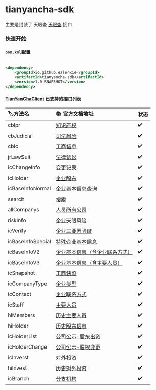 tianyancha-sdk
======

主要是封装了 天眼查 [天眼查](http://open.tianyancha.com/) 接口

### 快速开始

#### `pom.xml`配置

```xml

<dependency>
    <groupId>io.github.ealenxie</groupId>
    <artifactId>tianyancha-sdk</artifactId>
    <version>1.0-SNAPSHOT</version>
</dependency>
```

#### [TianYanChaClient](https://github.com/EalenXie/sdk-all/blob/main/tianyancha-sdk/src/main/java/io/github/ealenxie/tianyancha/TianYanChaClient.java) 已支持的接口列表

| 🏷️方法名            | 📚 官方文档地址                                              | 状态  |
|:------------------|:-------------------------------------------------------|:----|
| cbIpr             | [知识产权](http://open.tianyancha.com/open/1139)           | ✔️  |
| cbJudicial        | [司法风险](http://open.tianyancha.com/open/1002)           | ✔️  |
| cbIc              | [工商信息](http://open.tianyancha.com/open/1001)           | ✔️  |
| jrLawSuit         | [法律诉讼](http://open.tianyancha.com/open/842)            | ✔️  |
| icChangeInfo      | [变更记录](http://open.tianyancha.com/open/822)            | ✔️  |
| icHolder          | [企业股东](http://open.tianyancha.com/open/821)            | ✔️  |
| icBaseInfoNormal  | [企业基本信息查询](http://open.tianyancha.com/open/1116)       | ✔️  |
| search            | [搜索](http://open.tianyancha.com/open/816)              | ✔️  |
| allCompanys       | [人员所有公司](http://open.tianyancha.com/open/450)          | ✔️  |
| riskInfo          | [企业天眼风险](http://open.tianyancha.com/open/425)          | ✔️  |
| icVerify          | [企业三要素验证](http://open.tianyancha.com/open/1074)        | ✔️  |
| icBaseInfoSpecial | [特殊企业基本信息](http://open.tianyancha.com/open/1117)       | ✔️  |
| icBaseInfoV2      | [企业基本信息（含企业联系方式）](http://open.tianyancha.com/open/818) | ✔️  |
| icBaseInfoV3      | [企业基本信息（含主要人员）](http://open.tianyancha.com/open/819)   | ✔️  |
| icSnapshot        | [工商快照](http://open.tianyancha.com/open/1045)           | ✔️  |
| icCompanyType     | [企业类型](http://open.tianyancha.com/open/1047)           | ✔️  |
| icContact         | [企业联系方式](http://open.tianyancha.com/open/1046)         | ✔️  |
| icStaff           | [主要人员](http://open.tianyancha.com/open/820)            | ✔️  |
| hiMembers         | [历史主要人员](http://open.tianyancha.com/open/1050)         | ✔️  |
| hiHolder          | [历史股东信息](http://open.tianyancha.com/open/877)          | ✔️  |
| icHolderList      | [公司公示-股东出资](http://open.tianyancha.com/open/997)       | ✔️  |
| icHolderChange    | [公司公示-股权变更](http://open.tianyancha.com/open/998)       | ✔️  |
| icInverst         | [对外投资](http://open.tianyancha.com/open/823)            | ✔️  |
| hiInvest          | [历史对外投资](http://open.tianyancha.com/open/876)          | ✔️  |
| icBranch          | [分支机构](http://open.tianyancha.com/open/824)            | ✔️  |







